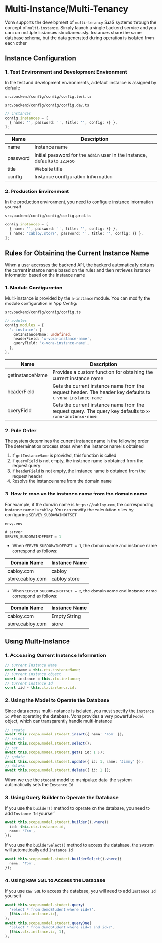 # Multi-Instance/Multi-Tenancy

Vona supports the development of `multi-tenancy` SaaS systems through the concept of `multi-instance`. Simply launch a single backend service and you can run multiple instances simultaneously. Instances share the same database schema, but the data generated during operation is isolated from each other

## Instance Configuration

### 1. Test Environment and Development Environment

In the test and development environments, a default instance is assigned by default:

`src/backend/config/config/config.test.ts`

`src/backend/config/config/config.dev.ts`

``` typescript
// instances
config.instances = [
  { name: '', password: '', title: '', config: {} },
];
```

|Name|Description|
|--|--|
|name|Instance name|
|password|Initial password for the `admin` user in the instance, defaults to `123456`|
|title|Website title|
|config|Instance configuration information|

### 2. Production Environment

In the production environment, you need to configure instance information yourself

`src/backend/config/config/config.prod.ts`

``` typescript
config.instances = [
  { name: '', password: '', title: '', config: {} },
  { name: 'cabloy.store', password: '', title: '', config: {} },
];
```

## Rules for Obtaining the Current Instance Name

When a user accesses the backend API, the backend automatically obtains the current instance name based on the rules and then retrieves instance information based on the instance name

### 1. Module Configuration

Multi-instance is provided by the `a-instance` module. You can modify the module configuration in App Config:

`src/backend/config/config/config.ts`

``` typescript
// modules
config.modules = {
  'a-instance': {
    getInstanceName: undefined,
    headerField: 'x-vona-instance-name',
    queryField: 'x-vona-instance-name',
  },
};
```

|Name|Description|
|--|--|
|getInstanceName|Provides a custom function for obtaining the current instance name|
|headerField|Gets the current instance name from the request header. The header key defaults to `x-vona-instance-name`|
|queryField|Gets the current instance name from the request query. The query key defaults to `x-vona-instance-name`|

### 2. Rule Order

The system determines the current instance name in the following order. The determination process stops when the instance name is obtained

1. If `getInstanceName` is provided, this function is called
2. If `queryField` is not empty, the instance name is obtained from the request query
3. If `headerField` is not empty, the instance name is obtained from the request header
4. Resolve the instance name from the domain name

### 3. How to resolve the instance name from the domain name

For example, if the domain name is `https://cabloy.com`, the corresponding instance name is `cabloy`. You can modify the calculation rules by configuring `SERVER_SUBDOMAINOFFSET`

`env/.env`

``` typescript
# server
SERVER_SUBDOMAINOFFSET = 1
```

* When `SERVER_SUBDOMAINOFFSET = 1`, the domain name and instance name correspond as follows:

|Domain Name|Instance Name|
|--|--|
|cabloy.com|cabloy|
|store.cabloy.com|cabloy.store|

* When `SERVER_SUBDOMAINOFFSET = 2`, the domain name and instance name correspond as follows:

|Domain Name|Instance Name|
|--|--|
|cabloy.com|Empty String|
|store.cabloy.com|store|

## Using Multi-Instance

### 1. Accessing Current Instance Information

``` typescript
// Current Instance Name
const name = this.ctx.instanceName;
// Current instance object
const instance = this.ctx.instance;
// Current instance Id
const iid = this.ctx.instance.id;
```

### 2. Using the Model to Operate the Database

Since data across multi-instance is isolated, you must specify the `instance id` when operating the database. Vona provides a very powerful `Model` object, which can transparently handle multi-instance

``` typescript
// create
await this.scope.model.student.insert({ name: 'Tom' });
// select
await this.scope.model.student.select();
// get
await this.scope.model.student.get({ id: 1 });
// update
await this.scope.model.student.update({ id: 1, name: 'Jimmy' });
// delete
await this.scope.model.student.delete({ id: 1 });
```

When we use the `student` model to manipulate data, the system automatically sets the `Instance Id`

### 3. Using Query Builder to Operate the Database

If you use the `builder()` method to operate on the database, you need to add `Instance Id` yourself

``` typescript
await this.scope.model.student.builder().where({
  iid: this.ctx.instance.id,
  name: 'Tom',
});
```

If you use the `builderSelect()` method to access the database, the system will automatically add `Instance Id`

``` typescript
await this.scope.model.student.builderSelect().where({
  name: 'Tom',
});
```

### 4. Using Raw SQL to Access the Database

If you use `Raw SQL` to access the database, you will need to add `Instance Id` yourself

``` typescript
await this.scope.model.student.query(
  'select * from demoStudent where iid=?',
  [this.ctx.instance.id],
);
await this.scope.model.student.queryOne(
  'select * from demoStudent where iid=? and id=?',
  [this.ctx.instance.id, 1],
);
```
